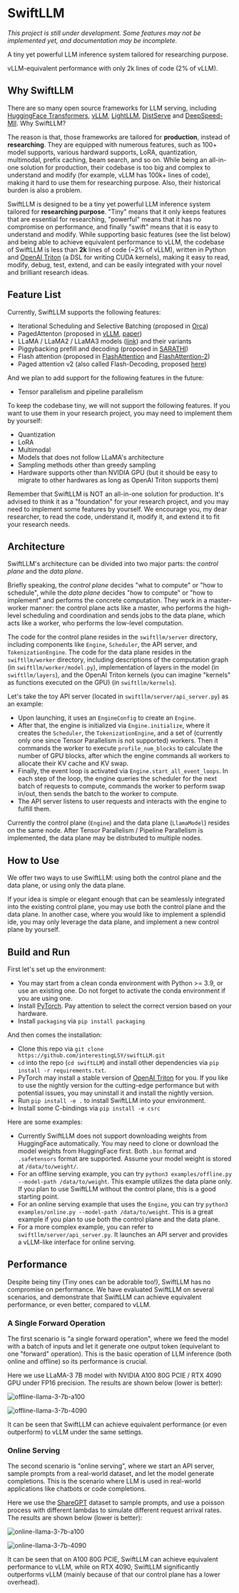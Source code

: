 # SwiftLLM

*This project is still under development. Some features may not be implemented yet, and documentation may be incomplete.*

A tiny yet powerful LLM inference system tailored for researching purpose.

vLLM-equivalent performance with only 2k lines of code (2% of vLLM).

## Why SwiftLLM

There are so many open source frameworks for LLM serving, including [HuggingFace Transformers](https://github.com/huggingface/transformers), [vLLM](https://github.com/vllm-project/vllm), [LightLLM](https://github.com/ModelTC/lightllm), [DistServe](https://github.com/LLMServe/DistServe) and [DeepSpeed-MII](https://github.com/microsoft/DeepSpeed-MII). Why SwiftLLM?

The reason is that, those frameworks are tailored for **production**, instead of **researching**. They are equipped with numerous features, such as 100+ model supports, various hardward supports, LoRA, quantization, multimodal, prefix caching, beam search, and so on. While being an all-in-one solution for production, their codebase is too big and complex to understand and modify (for example, vLLM has 100k+ lines of code), making it hard to use them for researching purpose. Also, their historical burden is also a problem.

SwiftLLM is designed to be a tiny yet powerful LLM inference system tailored for **researching purpose**. "Tiny" means that it only keeps features that are essential for researching, "powerful" means that it has no compromise on performance, and finally "swift" means that it is easy to understand and modify. While supporting basic features (see the list below) and being able to achieve equivalent performance to vLLM, the codebase of SwiftLLM is less than **2k** lines of code (~2% of vLLM), written in Python and [OpenAI Triton](https://github.com/openai/triton) (a DSL for writing CUDA kernels), making it easy to read, modify, debug, test, extend, and can be easily integrated with your novel and brilliant research ideas.

## Feature List

Currently, SwiftLLM supports the following features:

- Iterational Scheduling and Selective Batching (proposed in [Orca](https://www.usenix.org/conference/osdi22/presentation/yu))
- PagedAttenton (proposed in [vLLM](https://github.com/vllm-project/vllm), [paper](https://arxiv.org/abs/2309.06180))
- LLaMA / LLaMA2 / LLaMA3 models ([link](https://llama.meta.com/)) and their variants
- Piggybacking prefill and decoding (proposed in [SARATHI](https://arxiv.org/abs/2308.16369))
- Flash attention (proposed in [FlashAttention](https://arxiv.org/abs/2205.14135) and [FlashAttention-2](https://arxiv.org/abs/2307.08691))
- Paged attention v2 (also called Flash-Decoding, proposed [here](https://crfm.stanford.edu/2023/10/12/flashdecoding.html))

And we plan to add support for the following features in the future:

- Tensor parallelism and pipeline parallelism

To keep the codebase tiny, we will not support the following features. If you want to use them in your research project, you may need to implement them by yourself:

- Quantization
- LoRA
- Multimodal
- Models that does not follow LLaMA's architecture
- Sampling methods other than greedy sampling
- Hardware supports other than NVIDIA GPU (but it should be easy to migrate to other hardwares as long as OpenAI Triton supports them)

Remember that SwiftLLM is NOT an all-in-one solution for production. It's advised to think it as a "foundation" for your research project, and you may need to implement some features by yourself. We encourage you, my dear researcher, to read the code, understand it, modify it, and extend it to fit your research needs.

## Architecture

SwiftLLM's architecture can be divided into two major parts: the *control plane* and the *data plane*.

Briefly speaking, the *control plane* decides "what to compute" or "how to schedule", while the *data plane* decides "how to compute" or "how to implement" and performs the concrete computation. They work in a master-worker manner: the control plane acts like a master, who performs the high-level scheduling and coordination and sends jobs to the data plane, which acts like a worker, who performs the low-level computation.

The code for the control plane resides in the `swiftllm/server` directory, including components like `Engine`, `Scheduler`, the API server, and `TokenizationEngine`. The code for the data plane resides in the `swiftllm/worker` directory, including descriptions of the computation graph (in `swiftllm/worker/model.py`), implementation of layers in the model (in `swiftllm/layers`), and the OpenAI Triton kernels (you can imagine "kernels" as functions executed on the GPU)  (in `swiftllm/kernels`).

Let's take the toy API server (located in `swiftllm/server/api_server.py`) as an example:

- Upon launching, it uses an `EngineConfig` to create an `Engine`.
- After that, the engine is initialized via `Engine.initialize`, where it creates the `Scheduler`, the `TokenizationEngine`, and a set of (currently only one since Tensor Parallelism is not supported) workers. Then it commands the worker to execute `profile_num_blocks` to calculate the number of GPU blocks, after which the engine commands all workers to allocate their KV cache and KV swap.
- Finally, the event loop is activated via `Engine.start_all_event_loops`. In each step of the loop, the engine queries the scheduler for the next batch of requests to compute, commands the worker to perform swap in/out, then sends the batch to the worker to compute.
- The API server listens to user requests and interacts with the engine to fulfill them.

Currently the control plane (`Engine`) and the data plane (`LlamaModel`) resides on the same node. After Tensor Parallelism / Pipeline Parallelism is implemented, the data plane may be distributed to multiple nodes.

## How to Use

We offer two ways to use SwiftLLM: using both the control plane and the data plane, or using only the data plane.

If your idea is simple or elegant enough that can be seamlessly integrated into the existing control plane, you may use both the control plane and the data plane. In another case, where you would like to implement a splendid ide, you may only leverage the data plane, and implement a new control plane by yourself.

## Build and Run

First let's set up the environment:

- You may start from a clean conda environment with Python >= 3.9, or use an existing one. Do not forget to activate the conda environment if you are using one.
- Install [PyTorch](https://pytorch.org/). Pay attention to select the correct version based on your hardware.
- Install `packaging` via `pip install packaging`

And then comes the installation:

- Clone this repo via `git clone https://github.com/interestingLSY/swiftLLM.git`
- `cd` into the repo (`cd swiftLLM`) and install other dependencies via `pip install -r requirements.txt`.
- PyTorch may install a stable version of [OpenAI Triton](https://github.com/triton-lang/triton) for you. If you like to use the nightly version for the cutting-edge performance but with potential issues, you may uninstall it and install the nightly version.
- Run `pip install -e .` to install SwiftLLM into your environment.
- Install some C-bindings via `pip install -e csrc`

Here are some examples:

- Currently SwiftLLM does not support downloading weights from HuggingFace automatically. You may need to clone or download the model weights from HuggingFace first. Both `.bin` format and `.safetensors` format are supported. Assume your model weight is stored at `/data/to/weight/`.
- For an offline serving example, you can try `python3 examples/offline.py --model-path /data/to/weight`. This example utilizes the data plane only. If you plan to use SwiftLLM without the control plane, this is a good starting point.
- For an online serving example that uses the `Engine`, you can try `python3 examples/online.py --model-path /data/to/weight`. This is a great example if you plan to use both the control plane and the data plane.
- For a more complex example, you can refer to `swiftllm/server/api_server.py`. It launches an API server and provides a vLLM-like interface for online serving. 

## Performance

Despite being tiny (Tiny ones can be adorable too!), SwiftLLM has no compromise on performance. We have evaluated SwiftLLM on several scenarios, and demonstrate that SwiftLLM can achieve equivalent performance, or even better, compared to vLLM.

### A Single Forward Operation

The first scenario is "a single forward operation", where we feed the model with a batch of inputs and let it generate one output token (equivelant to one "forward" operation). This is the basic operation of LLM inference (both online and offline) so its performance is crucial.

Here we use LLaMA-3 7B model with NVIDIA A100 80G PCIE / RTX 4090 GPU under FP16 precision. The results are shown below (lower is better):

![offline-llama-3-7b-a100](https://raw.githubusercontent.com/interestingLSY/swiftLLM/master/docs/assets/offline-llama-3-7b-a100.png)

![offline-llama-3-7b-4090](https://raw.githubusercontent.com/interestingLSY/swiftLLM/master/docs/assets/offline-llama-3-7b-4090.png)

It can be seen that SwiftLLM can achieve equivalent performance (or even outperform) to vLLM under the same settings.

### Online Serving

The second scenario is "online serving", where we start an API server, sample prompts from a real-world dataset, and let the model generate completions. This is the scenario where LLM is used in real-world applications like chatbots or code completions.

Here we use the [ShareGPT](https://huggingface.co/datasets/anon8231489123/ShareGPT_Vicuna_unfiltered) dataset to sample prompts, and use a poisson process with different lambdas to simulate different request arrival rates. The results are shown below (lower is better):

![online-llama-3-7b-a100](https://raw.githubusercontent.com/interestingLSY/swiftLLM/master/docs/assets/online-llama-3-7b-a100.png)

![online-llama-3-7b-4090](https://raw.githubusercontent.com/interestingLSY/swiftLLM/master/docs/assets/online-llama-3-7b-4090.png)

It can be seen that on A100 80G PCIE, SwiftLLM can achieve equivalent performance to vLLM, while on RTX 4090, SwiftLLM significantly outperforms vLLM (mainly because of that our control plane has a lower overhead).
